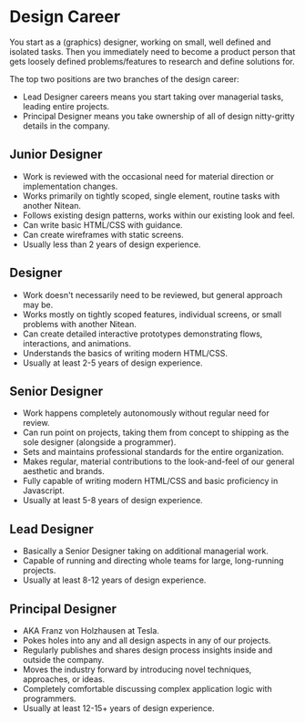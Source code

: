 # Design Career

You start as a (graphics) designer, working on small, well defined and isolated tasks. Then you immediately need to become a product person that gets loosely defined problems/features to research and define solutions for.

The top two positions are two branches of the design career:
* Lead Designer careers means you start taking over managerial tasks, leading entire projects. 
* Principal Designer means you take ownership of all of design nitty-gritty details in the company. 

## Junior Designer

* Work is reviewed with the occasional need for material direction or implementation changes.
* Works primarily on tightly scoped, single element, routine tasks with another Nitean.
* Follows existing design patterns, works within our existing look and feel.
* Can write basic HTML/CSS with guidance.
* Can create wireframes with static screens.
* Usually less than 2 years of design experience.

## Designer

* Work doesn't necessarily need to be reviewed, but general approach may be.
* Works mostly on tightly scoped features, individual screens, or small problems with another Nitean.
* Can create detailed interactive prototypes demonstrating flows, interactions, and animations.
* Understands the basics of writing modern HTML/CSS.
* Usually at least 2-5 years of design experience.

## Senior Designer

* Work happens completely autonomously without regular need for review.
* Can run point on projects, taking them from concept to shipping as the sole designer (alongside a programmer).
* Sets and maintains professional standards for the entire organization.
* Makes regular, material contributions to the look-and-feel of our general aesthetic and brands.
* Fully capable of writing modern HTML/CSS and basic proficiency in Javascript.
* Usually at least 5-8 years of design experience.

## Lead Designer

* Basically a Senior Designer taking on additional managerial work.
* Capable of running and directing whole teams for large, long-running projects.
* Usually at least 8-12 years of design experience.

## Principal Designer

* AKA Franz von Holzhausen at Tesla.
* Pokes holes into any and all design aspects in any of our projects.
* Regularly publishes and shares design process insights inside and outside the company.
* Moves the industry forward by introducing novel techniques, approaches, or ideas.
* Completely comfortable discussing complex application logic with programmers.
* Usually at least 12-15+ years of design experience.

